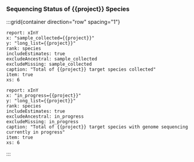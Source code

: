 ### Sequencing Status of {{project}} Species

:::grid{container direction="row" spacing="1"}

```report
report: xInY
x: "sample_collected={{project}}"
y: "long_list={{project}}"
rank: species
includeEstimates: true
excludeAncestral: sample_collected
excludeMissing: sample_collected
caption: "Total of {{project}} target species collected"
item: true
xs: 6
```

```report
report: xInY
x: "in_progress={{project}}"
y: "long_list={{project}}"
rank: species
includeEstimates: true
excludeAncestral: in_progress
excludeMissing: in_progress
caption: "Total of {{project}} target species with genome sequencing currently in progress"
item: true
xs: 6
```

:::
